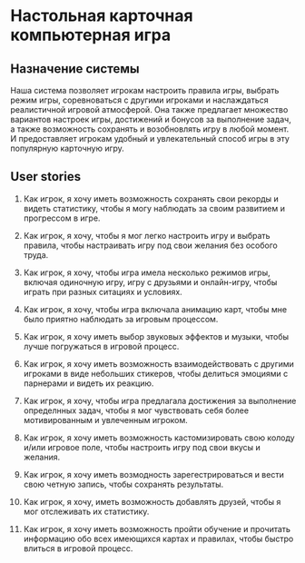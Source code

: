 # Настольная карточная компьютерная игра
## Назначение системы
Наша система позволяет игрокам настроить правила игры, выбрать режим игры, соревноваться с другими игроками и наслаждаться реалистичной игровой атмосферой. Она также предлагает множество вариантов настроек игры, достижений и бонусов за выполнение задач, а также возможность сохранять и возобновлять игру в любой момент. И предоставляет игрокам удобный и увлекательный способ игры в эту популярную карточную игру.

## User stories
1. Как игрок, я хочу иметь возможность сохранять свои рекорды и видеть статистику, чтобы я могу наблюдать за своим развитием и прогрессом в игре.

2. Как игрок, я хочу, чтобы я мог легко настроить игру и выбрать правила, чтобы настраивать игру под свои желания без особого труда.

3. Как игрок, я хочу, чтобы игра имела несколько режимов игры, включая одиночную игру, игру с друзьями и онлайн-игру, чтобы играть при разных ситациях и условиях.

4. Как игрок, я хочу, чтобы игра включала анимацию карт, чтобы мне было приятно наблюдать за игровым процессом.

5. Как игрок, я хочу иметь выбор звуковых эффектов и музыки, чтобы лучше погружаться в игровой процесс.

6. Как игрок, я хочу иметь возможность взаимодействовать с другими игроками в виде небольших стикеров, чтобы делиться эмоциями с парнерами и видеть их реакцию.

7. Как игрок, я хочу, чтобы игра предлагала достижения за выполнение определнных задач, чтобы я мог чувствовать себя более мотивированным и увлеченным игроком.

8. Как игрок, я хочу иметь возможность кастомизировать свою колоду и/или игровое поле, чтобы настроить игру под свои вкусы и желания.

9. Как игрок, я хочу иметь возмодность зарегестрироваться и вести свою четную запись, чтобы сохранять результаты.

10. Как игрок, я хочу, иметь возможность добавлять друзей, чтобы я мог отслеживать их статистику.

11. Как игрок, я хочу иметь возможность пройти обучение и прочитать информацию обо всех имеющихся картах и правилах, чтобы быстро влиться в игровой процесс.  

